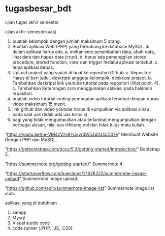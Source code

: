 # tugasbesar_bdt
ujian tugas akhir semester

ujian akhir semester(uas)

1. buatlah kelompok dengan jumlah maksimum 5 orang.
2. Buatlah aplikasi Web (PHP) yang terhubung ke database MySQL. di dalam aplikasi harus ada.
  a. mekanisme penambahan data, ubah data, lihat data dan hapus data (crud).
  b. harus ada pemanggilan stored procedure, stored function, view dan trigger melalui aplikasi tersebut.
  c. tema aplikasi bebas.
3. Upload project yang sudah di buat ke repositori Github.
  a. Repositori Harus di beri judul, deskripsi anggota kelompok, deskripsi project.
  b. Tambahkan deskripsi link youtube tutorial pada repositori (lihat point. 4).
c. Tambahkan Keterangan cara menggunakan aplikasi pada halaman repositori.
4. buatlah video tutorial coding pembuatan aplikasi tersebut dengan durasi video maksimum 15 menit.
5. link github dan video youtube harus di kumpulkan via aplikasi sinau pada saat uas (tidak ada uas tertulis).
6. bagi yang tidak mengumpulkan atau terlambat mengumpulkan dengan berbagai alasan, nilai uas dihitung nol dan tidak lulus mata kuliah.

  "https://youtu.be/ne-VM4zVzs8?si=yrdW54difJ4cD07e" Membuat Website Dengan PHP dan MySQL.
  
  "https://getbootstrap.com/docs/5.0/getting-started/introduction/" Bootstrap 5.
  
  "https://summernote.org/getting-started/" Summernote 4.
  
  "https://stackoverflow.com/questions/21628222/summernote-image-upload" Summernote image upload.
  
  "https://github.com/apih/summernote-image-list" Summernote image list icon.
  
aplikasi yang di butuhkan
1. xampp
2. Mysql
3. Visual studio code
4. code runner (.PHP, .JS, .CSS)
